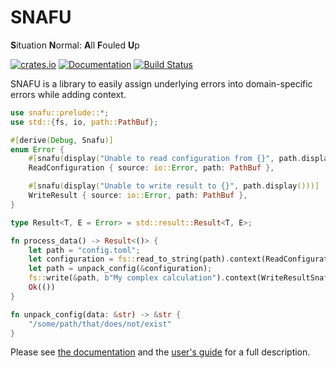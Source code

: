 # SNAFU

**S**ituation **N**ormal: **A**ll **F**ouled **U**p

[![crates.io][Crate Logo]][Crate]
[![Documentation][Doc Logo]][Doc]
[![Build Status][CI Logo]][CI]

SNAFU is a library to easily assign underlying errors into
domain-specific errors while adding context.

```rust
use snafu::prelude::*;
use std::{fs, io, path::PathBuf};

#[derive(Debug, Snafu)]
enum Error {
    #[snafu(display("Unable to read configuration from {}", path.display()))]
    ReadConfiguration { source: io::Error, path: PathBuf },

    #[snafu(display("Unable to write result to {}", path.display()))]
    WriteResult { source: io::Error, path: PathBuf },
}

type Result<T, E = Error> = std::result::Result<T, E>;

fn process_data() -> Result<()> {
    let path = "config.toml";
    let configuration = fs::read_to_string(path).context(ReadConfigurationSnafu { path })?;
    let path = unpack_config(&configuration);
    fs::write(&path, b"My complex calculation").context(WriteResultSnafu { path })?;
    Ok(())
}

fn unpack_config(data: &str) -> &str {
    "/some/path/that/does/not/exist"
}
```

Please see [the documentation][Doc] and the [user's guide][Guide] for
a full description.

[Crate]: https://crates.io/crates/snafu
[Crate Logo]: https://img.shields.io/crates/v/snafu.svg

[Doc]: https://docs.rs/snafu
[Doc Logo]: https://docs.rs/snafu/badge.svg
[Guide]: https://docs.rs/snafu/*/snafu/guide/index.html

[CI]: https://cirrus-ci.com/github/shepmaster/snafu
[CI Logo]: https://api.cirrus-ci.com/github/shepmaster/snafu.svg
